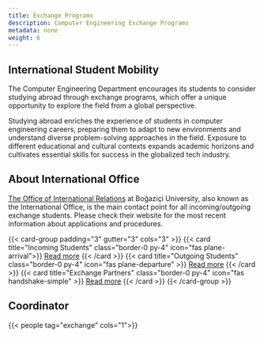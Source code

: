 ```yaml
---
title: Exchange Programs
description: Computer Engineering Exchange Programs
metadata: none
weight: 6
---
```


## International Student Mobility

The Computer Engineering Department encourages its students to consider studying abroad through exchange programs, which offer a unique opportunity to explore the field from a global perspective. 

Studying abroad enriches the experience of students in computer engineering careers, preparing them to adapt to new environments and understand diverse problem-solving approaches in the field. Exposure to different educational and cultural contexts expands academic horizons and cultivates essential skills for success in the globalized tech industry.

## About International Office

[The Office of International Relations](https://intl.bogazici.edu.tr/) at
Boğaziçi University, also known as the International Office, is the main contact
point for all incoming/outgoing exchange students. Please check their website
for the most recent information about applications and procedures.

{{< card-group padding="3" gutter="3" cols="3" >}}
{{< card title="Incoming Students" class="border-0 py-4" icon="fas plane-arrival">}}
[Read more](https://intl.bogazici.edu.tr/?q=incoming-students)
{{< /card >}}
{{< card title="Outgoing Students" class="border-0 py-4" icon="fas plane-departure" >}} [Read more](https://intl.bogazici.edu.tr/?q=outgoing-students)
{{< /card >}}
{{< card title="Exchange Partners" class="border-0 py-4" icon="fas handshake-simple" >}} [Read more](https://intl.bogazici.edu.tr/?q=global-exchange-partners-detailed)
{{< /card >}}
{{< /card-group >}}

## Coordinator

{{< people tag="exchange" cols="1">}}
